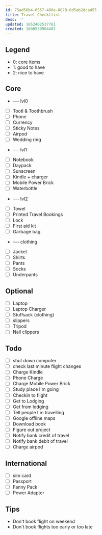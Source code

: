 ```yaml
---
id: 75ad58b4-6557-486a-8878-0d5ab2dca455
title: Travel Checkllist
desc: ''
updated: 1652402537761
created: 1600539904402
---
```


## Legend
- 0: core items
- 1: good to have
- 2: nice to have

## Core
- --- lvl0
- [ ] Tootl & Toothbrush
- [ ] Phone
- [ ] Currency 
- [ ] Sticky Notes
- [ ] Airpod
- [ ] Wedding ring
- --- lvl1
- [ ] Notebook
- [ ] Daypack
- [ ] Sunscreen
- [ ] Kindle + charger
- [ ] Mobile Power Brick
- [ ] Waterbottle
- --- lvl2
- [ ] Towel
- [ ] Printed Travel Bookings
- [ ] Lock
- [ ] First aid kit
- [ ] Garbage bag
- --- clothing
- [ ] Jacket
- [ ] Shirts
- [ ] Pants
- [ ] Socks
- [ ] Underpants

## Optional
- [ ] Laptop
- [ ] Laptop Charger
- [ ] Stuffsack (clothing)
- [ ] slippers
- [ ] Tripod
- [ ] Nail clippers

## Todo
- [ ] shut down computer
- [ ] check last minute flight changes
- [ ] Charge Kindle
- [ ] Phone Charge
- [ ] Charge Mobile Power Brick
- [ ] Study place I'm going
- [ ] Checkin to flight
- [ ] Get to Lodging
- [ ] Get from lodging
- [ ] Tell people I'm travelling
- [ ] Google offline maps
- [ ] Download book
- [ ] Figure out project
- [ ] Notify bank credit of travel
- [ ] Notify bank debit of travel
- [ ] Charge airpod

## International
- [ ] sim card
- [ ] Passport
- [ ] Fanny Pack
- [ ] Power Adapter

## Tips
* Don't book flight on weekend
* Don't book flights too early or too late

